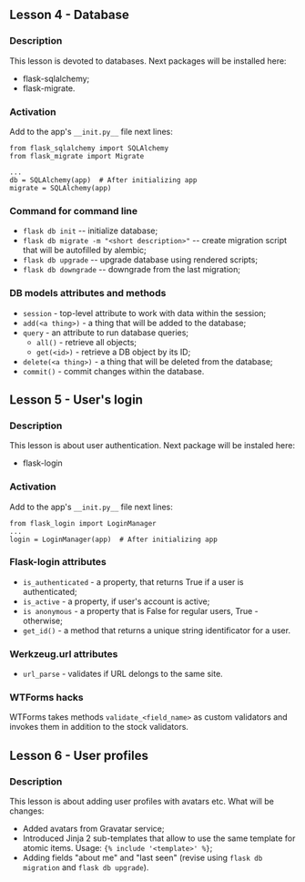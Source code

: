 ## Lesson 4 - Database
### Description
This lesson is devoted to databases.
Next packages will be installed here:
* flask-sqlalchemy;
* flask-migrate.

### Activation
Add to the app's `__init.py__` file next lines:
```
from flask_sqlalchemy import SQLAlchemy
from flask_migrate import Migrate

...
db = SQLAlchemy(app)  # After initializing app
migrate = SQLAlchemy(app)
```

### Command for command line
* `flask db init` -- initialize database;
* `flask db migrate -m "<short description>"` -- create migration script that
  will be autofilled by alembic;
* `flask db upgrade` -- upgrade database using rendered scripts;
* `flask db downgrade` -- downgrade from the last migration;

### DB models attributes and methods
* `session` - top-level attribute to work with data within the session;
* `add(<a thing>)` - a thing that will be added to the database;
* `query` - an attribute to run database queries;
  * `all()` - retrieve all objects;
  * `get(<id>)` - retrieve a DB object by its ID;
* `delete(<a thing>)` - a thing that will be deleted from the database;
* `commit()` - commit changes within the database.

## Lesson 5 - User's login
### Description
This lesson is about user authentication.
Next package will be instaled here:
* flask-login

### Activation
Add to the app's `__init.py__` file next lines:
```
from flask_login import LoginManager
...
login = LoginManager(app)  # After initializing app
```

### Flask-login attributes
* `is_authenticated` - a property, that returns True if a user is
  authenticated;
* `is_active` - a property, if user's account is active;
* `is anonymous` - a property that is False for regular users, True -
  otherwise;
* `get_id()` - a method that returns a unique string identificator for a user.


### Werkzeug.url attributes
* `url_parse` - validates if URL delongs to the same site.

### WTForms hacks
WTForms takes methods `validate_<field_name>` as custom validators and invokes
them in addition to the stock validators.

## Lesson 6 - User profiles
### Description
This lesson is about adding user profiles with avatars etc.
What will be changes:
* Added avatars from Gravatar service;
* Introduced Jinja 2 sub-templates that allow to use the same template for atomic items. Usage: `{% include '<template>' %}`;
* Adding fields "about me" and "last seen" (revise using `flask db migration`
  and `flask db upgrade`).
